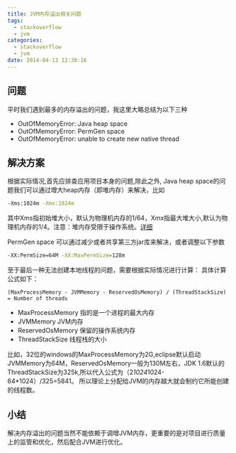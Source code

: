 ```yaml
---
title: JVM内存溢出相关问题
tags:
  - stackoverflow
  - jvm
categories:
  - stackoverflow
  - jvm
date: 2014-04-13 12:38:16
---
```



## 问题 ##
平时我们遇到最多的内存溢出的问题，我这里大略总结为以下三种

 * OutOfMemoryError: Java heap space
 * OutOfMemoryError: PermGen space
 * OutOfMemoryError: unable to create new native thread

## 解决方案 ##
根据实际情况,首先应排查应用项目本身的问题,除此之外,
Java heap space的问题我们可以通过增大heap内存（即堆内存）来解决，比如
 ```bash
 -Xms:1024m -Xmx:1024m
 ```
 其中Xms指初始堆大小，默认为物理机内存的1/64，Xmx指最大堆大小,默认为物理机内存的1/4。注意：堆内存受限于操作系统。[详细](http://rabbit-saying.github.io)

 PermGen space 可以通过减少或者共享第三方jar库来解决，或者调整以下参数
 ```bash
 -XX:PermSize=64M -XX:MaxPermSize=128m
 ```

 至于最后一种无法创建本地线程的问题，需要根据实际情况进行计算：
 具体计算公式如下：
 ```code
 (MaxProcessMemory - JVMMemory - ReservedOsMemory) / (ThreadStackSize) = Number of threads
 ```

 * MaxProcessMemory	指的是一个进程的最大内存
 * JVMMemory        JVM内存
 * ReservedOsMemory 保留的操作系统内存
 * ThreadStackSize  线程栈的大小

比如，32位的windows的MaxProcessMemory为2G,eclipse默认启动JVMMemory为64M，ReservedOsMemory一般为130M左右，JDK 1.6默认的ThreadStackSize为325k,所以代入公式为（2*1024*1024-64*1024）/325=5841。
所以理论上分配给JVM的内存越大就会制约它所能创建的线程数。

## 小结 ##
解决内存溢出的问题当然不能依赖于调增JVM内存，更重要的是对项目进行质量上的监管和优化，然后配合JVM进行优化。
